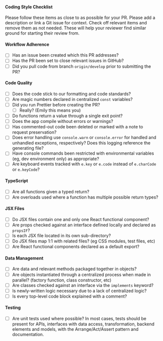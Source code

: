 #### Coding Style Checklist

Please follow these items as close to as possible for your PR. Please add a description or link a Git issue for context. Check off relevant items and remove them as not needed. These will help your reviewer find similar ground for starting their review from. 

#### Workflow Adherence
- [ ] Has an issue been created which this PR addresses?
- [ ] Has the PR been set to close relevant issues in GitHub?
- [ ] Did you pull code from branch `origin/develop` prior to submitting the PR?

#### Code Quality
- [ ] Does the code stick to our formatting and code standards?
- [ ] Are magic numbers declared in centralized `const` variables?
- [ ] Did you run Prettier before creating the PR?
  - [ ] Really? (Emily this means you)
- [ ] Do functions return a value through a single exit point?
- [ ] Does the app compile without errors or warnings?
- [ ] Has commented-out code been deleted or marked with a note to request preservation?
- [ ] Does error handling use `console.warn` or `console.error` for handled and unhandled exceptions, respectively? Does this logging reference the generating file?
- [ ] Have console commands been restricted with environmental variables (eg, dev environment only) as appropriate?
- [ ] Are keyboard events tracked with `e.key` or `e.code` instead of `e.charCode` or `e.keyCode`?

#### TypeScript
- [ ] Are all functions given a typed return?
- [ ] Are overloads used where a function has multiple possible return types?

#### JSX Files
- [ ] Do JSX files contain one and only one React functional component?
- [ ] Are props checked against an interface defined locally and declared as `propsIF`?
- [ ] Is each JSX file located in its own sub-directory?
- [ ] Do JSX files map 1:1 with related files? (eg CSS modules, test files, etc)
- [ ] Are React functional components declared as a default export?

#### Data Management
- [ ] Are data and relevant methods packaged together in objects?
- [ ] Are objects instantiated through a centralized process when made in parallel? (factory function, class constructor, etc)
- [ ] Are classes checked against an interface via the `implements` keyword?
- [ ] Is newly-written logic necessary due to a lack of centralized logic?
- [ ] Is every top-level code block explained with a comment?

#### Testing
- [ ] Are unit tests used where possible? In most cases, tests should be present for APIs, interfaces with data access, transformation, backend elements and models, with the Arrange/Act/Assert pattern and documentation.
